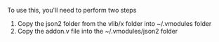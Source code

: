 To use this, you'll need to perform two steps

1. Copy the json2 folder from the vlib/x folder into ~/.vmodules folder
2. Copy the addon.v file into the ~/.vmodules/json2 folder

